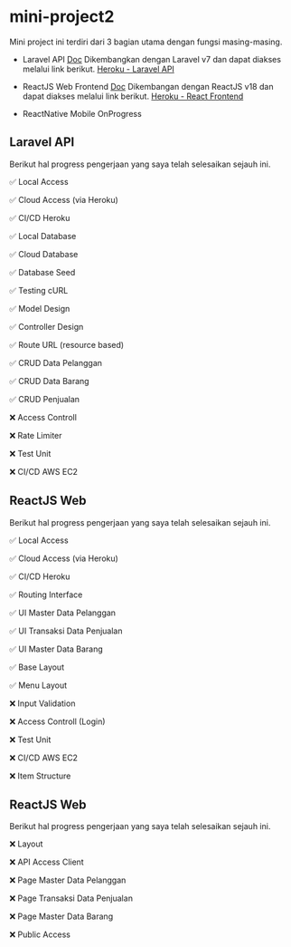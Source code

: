 # mini-project2

Mini project ini terdiri dari 3 bagian utama dengan fungsi masing-masing.

- Laravel API
  [Doc](https://github.com/rama11/mini-project2/blob/master/laravel-api/README.md) Dikembangkan dengan Laravel v7 dan dapat diakses melalui link berikut.
  [Heroku - Laravel API](https://mini-project-laravel.herokuapp.com)
  
- ReactJS Web Frontend
  [Doc](https://github.com/rama11/mini-project2/blob/master/laravel-api/README.md) Dikembangan dengan ReactJS v18 dan dapat diakses melalui link berikut.
  [Heroku - React Frontend](https://simple2-php-rama11.herokuapp.com/)
  
- ReactNative Mobile
  OnProgress
  
## Laravel API
Berikut hal progress pengerjaan yang saya telah selesaikan sejauh ini.

:white_check_mark: Local Access

:white_check_mark: Cloud Access (via Heroku)

:white_check_mark: CI/CD Heroku

:white_check_mark: Local Database

:white_check_mark: Cloud Database

:white_check_mark: Database Seed

:white_check_mark: Testing cURL

:white_check_mark: Model Design

:white_check_mark: Controller Design

:white_check_mark: Route URL (resource based)

:white_check_mark: CRUD Data Pelanggan
  
:white_check_mark: CRUD Data Barang
  
:white_check_mark: CRUD Penjualan

:x: Access Controll

:x: Rate Limiter

:x: Test Unit

:x: CI/CD AWS EC2

 
## ReactJS Web
Berikut hal progress pengerjaan yang saya telah selesaikan sejauh ini.

:white_check_mark: Local Access

:white_check_mark: Cloud Access (via Heroku)

:white_check_mark: CI/CD Heroku

:white_check_mark: Routing Interface

:white_check_mark: UI Master Data Pelanggan
  
:white_check_mark: UI Transaksi Data Penjualan
  
:white_check_mark: UI Master Data Barang

:white_check_mark: Base Layout
  
:white_check_mark: Menu Layout

:x: Input Validation

:x: Access Controll (Login)

:x: Test Unit

:x: CI/CD AWS EC2

:x: Item Structure

## ReactJS Web
Berikut hal progress pengerjaan yang saya telah selesaikan sejauh ini.

:x: Layout

:x: API Access Client

:x: Page Master Data Pelanggan

:x: Page Transaksi Data Penjualan

:x: Page Master Data Barang

:x: Public Access
